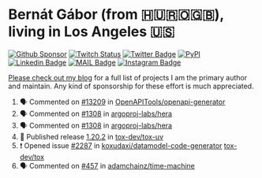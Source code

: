 # Bernát Gábor (from 🇭🇺🇷🇴🇬🇧), living in Los Angeles 🇺🇸

[![Github Sponsor](https://img.shields.io/static/v1?label=Sponsor&message=%E2%9D%A4&logo=GitHub&link=https://github.com/sponsors/gaborbernat&style=flat-square)](https://github.com/sponsors/gaborbernat)
[![Twitch Status](https://img.shields.io/twitch/status/gaborbernat?style=flat-square)](https://www.twitch.tv/gaborbernat)
[![Twitter Badge](https://img.shields.io/badge/-@gjbernat-1ca0f1?style=flat-square&labelColor=1ca0f1&logo=twitter&logoColor=white&link=https://twitter.com/gjbernat)](https://twitter.com/gjbernat)
[![PyPI](https://img.shields.io/badge/-gaborbernat-0073b7?style=flat-square&logo=Python&logoColor=white&link=https://pypi.org/user/gaborbernat/)](https://pypi.org/user/gaborbernat/)
[![Linkedin Badge](https://img.shields.io/badge/-gaborbernat-blue?style=flat-square&logo=Linkedin&logoColor=white&link=https://www.linkedin.com/in/gaborbernat/)](https://www.linkedin.com/in/gaborbernat/)
[![MAIL Badge](https://img.shields.io/badge/-gaborjbernat@gmail.com-c14438?style=flat-square&logo=Gmail&logoColor=white&link=mailto:gaborjbernat@gmail.com)](mailto:gaborjbernat@gmail.com)
[![Instagram Badge](https://img.shields.io/badge/-@gabor__bernat-845EC2?style=flat-square&labelColor=white&logo=Instagram&link=https://instagram.com/gabor_bernat/)](https://instagram.com/gabor_bernat)

[Please check out my blog](https://bernat.tech/about/) for a full list of projects I am the primary author and maintain.
Any kind of sponsorship for these effort is much appreciated.

<!--START_SECTION:activity-->

1. 🗣 Commented on [#13209](https://github.com/OpenAPITools/openapi-generator/issues/13209#issuecomment-2620609686) in [OpenAPITools/openapi-generator](https://github.com/OpenAPITools/openapi-generator)
2. 🗣 Commented on [#1308](https://github.com/argoproj-labs/hera/issues/1308#issuecomment-2619727801) in [argoproj-labs/hera](https://github.com/argoproj-labs/hera)
3. 🗣 Commented on [#1308](https://github.com/argoproj-labs/hera/issues/1308#issuecomment-2619726180) in [argoproj-labs/hera](https://github.com/argoproj-labs/hera)
4. 🚀 Published release [1.20.2](https://github.com/tox-dev/tox-uv/releases/tag/1.20.2) in [tox-dev/tox-uv](https://github.com/tox-dev/tox-uv)
5. ❗ Opened issue [#2287](https://github.com/koxudaxi/datamodel-code-generator/issues/2287) in [koxudaxi/datamodel-code-generator](https://github.com/koxudaxi/datamodel-code-generator)
   [tox-dev/tox](https://github.com/tox-dev/tox)
5. 🗣 Commented on [#457](https://github.com/adamchainz/time-machine/pull/457#issuecomment-2197730644) in
[adamchainz/time-machine](https://github.com/adamchainz/time-machine)
<!--END_SECTION:activity-->
